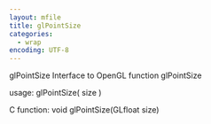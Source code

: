 ```yaml
---
layout: mfile
title: glPointSize
categories:
  - wrap
encoding: UTF-8
---
```


glPointSize  Interface to OpenGL function glPointSize

usage:  glPointSize( size )

C function:  void glPointSize(GLfloat size)